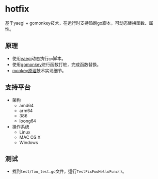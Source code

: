 # hotfix
基于yaegi + gomonkey技术，在运行时支持热刷go脚本，可动态替换函数、属性。

## 原理
- 使用[yaegi](https://github.com/traefik/yaegi)动态执行`go`脚本。
- 使用[gomonkey](https://github.com/agiledragon/gomonkey)进行函数打桩，完成函数替换。
- [monkey原理](https://bou.ke/blog/monkey-patching-in-go/)技术实现细节。

## 支持平台
- 架构
  - amd64
  - arm64
  - 386
  - loong64
- 操作系统
  - Linux
  - MAC OS X
  - Windows

## 测试
- 找到`test/foo_test.go`文件，运行`TestFixFooHelloFunc()`。